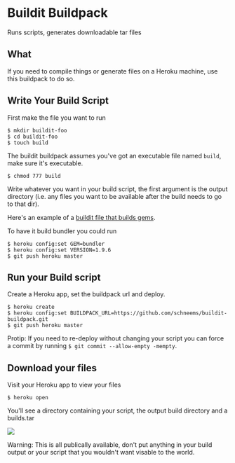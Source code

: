 # Buildit Buildpack

Runs scripts, generates downloadable tar files

## What

If you need to compile things or generate files on a Heroku machine, use this buildpack to do so.

## Write Your Build Script

First make the file you want to run

```
$ mkdir buildit-foo
$ cd buildit-foo
$ touch build
```

The buildit buildpack assumes you've got an executable file named `build`, make sure it's executable.

```
$ chmod 777 build
```

Write whatever you want in your build script, the first argument is the output directory (i.e. any files you want to be available after the build needs to go to that dir).

Here's an example of a [buildit file that builds gems]().

To have it build bundler you could run

```
$ heroku config:set GEM=bundler
$ heroku config:set VERSION=1.9.6
$ git push heroku master
```



## Run your Build script

Create a Heroku app, set the buildpack url and deploy.

```
$ heroku create
$ heroku config:set BUILDPACK_URL=https://github.com/schneems/buildit-buildpack.git
$ git push heroku master
```

Protip: If you need to re-deploy without changing your script you can force a commit by running `$ git commit --allow-empty -mempty`.


## Download your files

Visit your Heroku app to view your files

```
$ heroku open
```

You'll see a directory containing your script, the output build directory and a builds.tar

![](https://www.dropbox.com/s/0aab5kvz4soxpq1/Screenshot%202015-05-06%2013.22.19.png?dl=1)

Warning: This is all publically available, don't put anything in your build output or your script that you wouldn't want visable to the world.


